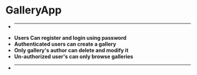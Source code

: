 # GalleryApp

- ****
- **Users Can register and login using password**
- **Authenticated users can create a gallery**
- **Only gallery's author can delete and modify it**
- **Un-authorized user's can only browse galleries**
- ****
